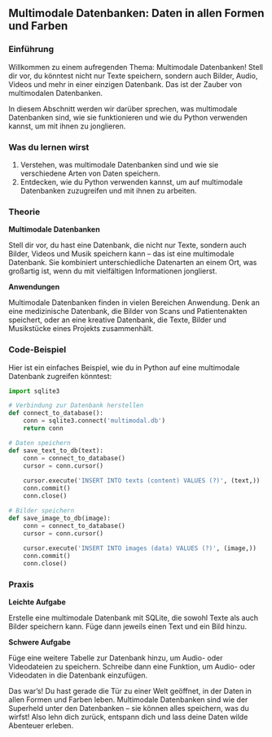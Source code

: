 ## Multimodale Datenbanken: Daten in allen Formen und Farben

### Einführung

Willkommen zu einem aufregenden Thema: Multimodale Datenbanken! Stell dir vor, du könntest nicht nur Texte speichern, sondern auch Bilder, Audio, Videos und mehr in einer einzigen Datenbank. Das ist der Zauber von multimodalen Datenbanken.

In diesem Abschnitt werden wir darüber sprechen, was multimodale Datenbanken sind, wie sie funktionieren und wie du Python verwenden kannst, um mit ihnen zu jonglieren.

### Was du lernen wirst

1. Verstehen, was multimodale Datenbanken sind und wie sie verschiedene Arten von Daten speichern.
2. Entdecken, wie du Python verwenden kannst, um auf multimodale Datenbanken zuzugreifen und mit ihnen zu arbeiten.

### Theorie

**Multimodale Datenbanken**

Stell dir vor, du hast eine Datenbank, die nicht nur Texte, sondern auch Bilder, Videos und Musik speichern kann – das ist eine multimodale Datenbank. Sie kombiniert unterschiedliche Datenarten an einem Ort, was großartig ist, wenn du mit vielfältigen Informationen jonglierst.

**Anwendungen**

Multimodale Datenbanken finden in vielen Bereichen Anwendung. Denk an eine medizinische Datenbank, die Bilder von Scans und Patientenakten speichert, oder an eine kreative Datenbank, die Texte, Bilder und Musikstücke eines Projekts zusammenhält.

### Code-Beispiel

Hier ist ein einfaches Beispiel, wie du in Python auf eine multimodale Datenbank zugreifen könntest:

```python
import sqlite3

# Verbindung zur Datenbank herstellen
def connect_to_database():
    conn = sqlite3.connect('multimodal.db')
    return conn

# Daten speichern
def save_text_to_db(text):
    conn = connect_to_database()
    cursor = conn.cursor()
    
    cursor.execute('INSERT INTO texts (content) VALUES (?)', (text,))
    conn.commit()
    conn.close()

# Bilder speichern
def save_image_to_db(image):
    conn = connect_to_database()
    cursor = conn.cursor()
    
    cursor.execute('INSERT INTO images (data) VALUES (?)', (image,))
    conn.commit()
    conn.close()
```

### Praxis

**Leichte Aufgabe**

Erstelle eine multimodale Datenbank mit SQLite, die sowohl Texte als auch Bilder speichern kann. Füge dann jeweils einen Text und ein Bild hinzu.

**Schwere Aufgabe**

Füge eine weitere Tabelle zur Datenbank hinzu, um Audio- oder Videodateien zu speichern. Schreibe dann eine Funktion, um Audio- oder Videodaten in die Datenbank einzufügen.



Das war’s! Du hast gerade die Tür zu einer Welt geöffnet, in der Daten in allen Formen und Farben leben. Multimodale Datenbanken sind wie der Superheld unter den Datenbanken – sie können alles speichern, was du wirfst! Also lehn dich zurück, entspann dich und lass deine Daten wilde Abenteuer erleben.